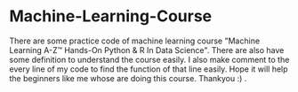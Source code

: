 # Machine-Learning-Course
There are some practice code of machine learning course "Machine Learning A-Z™ Hands-On Python & R In Data Science". There are also have some definition to understand the course easily. I also make comment to the every line of my code to find the function of that line easily. Hope it will help the beginners like me whose are doing this course. Thankyou :) .